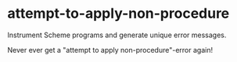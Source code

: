 # attempt-to-apply-non-procedure
Instrument Scheme programs and generate unique error messages.

Never ever get a "attempt to apply non-procedure"-error again!
